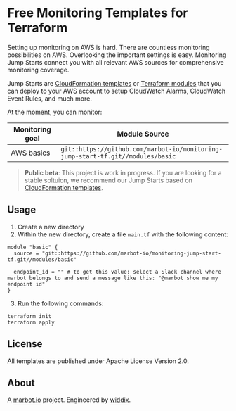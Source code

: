 # Free Monitoring Templates for Terraform
Setting up monitoring on AWS is hard. There are countless monitoring possibilities on AWS. Overlooking the important settings is easy. Monitoring Jump Starts connect you with all relevant AWS sources for comprehensive monitoring coverage.

Jump Starts are [CloudFormation templates](https://github.com/marbot-io/monitoring-jump-start) or [Terraform modules](https://github.com/marbot-io/monitoring-jump-start-tf) that you can deploy to your AWS account to setup CloudWatch Alarms, CloudWatch Event Rules, and much more.

At the moment, you can monitor:

| Monitoring goal | Module Source                                                                   |
| --------------- | ------------------------------------------------------------------------------- |
| AWS basics      | `git::https://github.com/marbot-io/monitoring-jump-start-tf.git//modules/basic` |

> **Public beta**: This project is work in progress. If you are looking for a stable soltuion, we recommend our Jump Starts based on [CloudFormation templates](https://github.com/marbot-io/monitoring-jump-start).

## Usage

1. Create a new directory
2. Within the new directory, create a file `main.tf` with the following content:
```
module "basic" {
  source = "git::https://github.com/marbot-io/monitoring-jump-start-tf.git//modules/basic"

  endpoint_id = "" # to get this value: select a Slack channel where marbot belongs to and send a message like this: "@marbot show me my endpoint id"
}
```
3. Run the following commands:
```
terraform init
terraform apply
```

## License
All templates are published under Apache License Version 2.0.

## About
A [marbot.io](https://marbot.io/) project. Engineered by [widdix](https://widdix.net).
